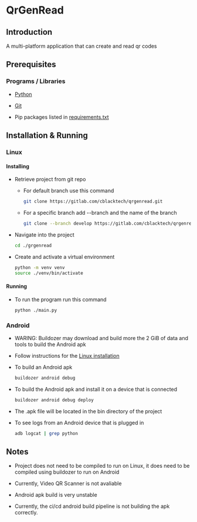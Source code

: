 # QrGenRead

## Introduction

A multi-platform application that can create and read qr codes

## Prerequisites

### Programs / Libraries

- [Python](https://www.python.org)
  
- [Git](https://git-scm.com/)

- Pip packages listed in [requirements.txt](./requirements.txt)

## Installation & Running

### Linux

#### Installing

- Retrieve project from git repo
  - For default branch use this command
  
    ```bash
    git clone https://gitlab.com/cblacktech/qrgenread.git
    ```

  - For a specific branch add --branch and the name of the branch
  
    ```bash
    git clone --branch develop https://gitlab.com/cblacktech/qrgenread.git
    ```

- Navigate into the project
  
  ```bash
  cd ./grgenread
  ```

- Create and activate a virtual environment
  
  ```bash
  python -m venv venv
  source ./venv/bin/activate  
  ```

#### Running

- To run the program run this command
  
  ```bash
  python ./main.py
  ```

### Android

- WARING: Buildozer may download and build more the 2 GiB of data and tools to build the Android apk

- Follow instructions for the [Linux installation](#linux)

- To build an Android apk
  
  ```bash
  buildozer android debug
  ```

- To build the Android apk and install it on a device that is connected
  
  ```bash
  buildozer android debug deploy
  ```

- The .apk file will be located in the bin directory of the project

- To see logs from an Android device that is plugged in
  
  ```bash
  adb logcat | grep python
  ```

## Notes

- Project does not need to be compiled to run on Linux, it does need to be compiled using buildozer to run on Android

- Currently, Video QR Scanner is not avaliable

- Android apk build is very unstable

- Currently, the ci/cd android build pipeline is not building the apk correctly.
